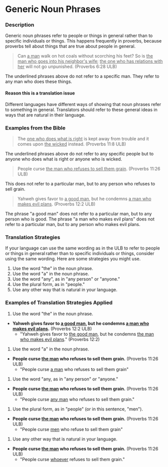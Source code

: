 # Generic Noun Phrases #


### Description

Generic noun phrases refer to people or things in general rather than to specific individuals or things. This happens frequently in proverbs, because proverbs tell about things that are true about people in general.

>Can <u>a man</u> walk on hot coals without scorching his feet?
>So is <u>the man who goes into his neighbor's wife</u>;
><u>the one who has relations with her</u> will not go unpunished. (Proverbs 6:28 ULB)

The underlined phrases above do not refer to a specific man. They refer to any man who does these things.

#### Reason this is a translation issue

Different languages have different ways of showing that noun phrases refer to something in general. Translators should refer to these general ideas in ways that are natural in their language.

### Examples from the Bible

>The <u>one who does what is right</u> is kept away from trouble and it comes upon <u>the wicked</u> instead. (Proverbs 11:8 ULB)

The underlined phrases above do not refer to any specific people but to anyone who does what is right or anyone who is wicked.

>People curse <u>the man who refuses to sell them grain</u>. (Proverbs 11:26 ULB)

This does not refer to a particular man, but to any person who refuses to sell grain.
>Yahweh gives favor to <u>a good man</u>, but he condemns <u>a man who makes evil plans</u>. (Proverbs 12:2 ULB)

The phrase "a good man" does not refer to a particular man, but to any person who is good. The phrase "a man who makes evil plans" does not refer to a particular man, but to any person who makes evil plans.

### Translation Strategies

If your language can use the same wording as in the ULB to refer to people or things in general rather than to specific individuals or things, consider using the same wording. Here are some strategies you might use.

1. Use the word "the" in the noun phrase.
1. Use the word "a" in the noun phrase.
1. Use the word "any", as in "any person" or "anyone."
1. Use the plural form, as in "people."
1. Use any other way that is natural in your language.

### Examples of Translation Strategies Applied

1. Use the word "the" in the noun phrase.

  * **Yahweh gives favor to <u>a good man</u>, but he condemns <u>a man who makes evil plans</u>.** (Proverbs 12:2 ULB)
      * "Yahweh gives favor to <u>the good man</u>, but he condemns <u>the man who makes evil plans</u>." (Proverbs 12:2)

1. Use the word "a" in the noun phrase.

  * **People curse <u>the man</u> who refuses to sell them grain.** (Proverbs 11:26 ULB)
      * "People curse <u>a man</u> who refuses to sell them grain"

1. Use the word "any, as in "any person" or "anyone."

  * **People curse <u>the man</u> who refuses to sell them grain.** (Proverbs 11:26 ULB)
      * "People curse <u>any man</u> who refuses to sell them grain."

1. Use the plural form, as in "people" (or in this sentence, "men").

  * **People curse <u>the man</u> who refuses to sell them grain.** (Proverbs 11:26 ULB)
      * "People curse <u>men</u> who refuse to sell them grain"

1. Use any other way that is natural in your language.

  * **People curse <u>the man</u> who refuses to sell them grain.** (Proverbs 11:26 ULB)
      * "People curse <u>whoever</u> refuses to sell them grain."


